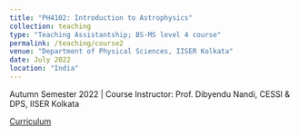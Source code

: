 ```yaml
---
title: "PH4102: Introduction to Astrophysics"
collection: teaching
type: "Teaching Assistantship; BS-MS level 4 course"
permalink: /teaching/course2
venue: "Department of Physical Sciences, IISER Kolkata"
date: July 2022
location: "India"
---
```


Autumn Semester 2022 | Course Instructor: Prof. Dibyendu Nandi, CESSI & DPS, IISER Kolkata

[Curriculum](https://www.iiserkol.ac.in/teaching-plan/course/2021/Autumn/PH4102/)
